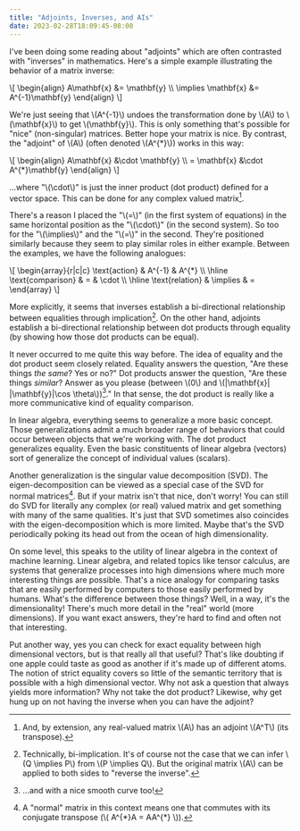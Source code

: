 ```yaml
---
title: "Adjoints, Inverses, and AIs"
date: 2023-02-28T18:09:45-08:00
---
```


I've been doing some reading about "adjoints" which are often contrasted with
"inverses" in mathematics.  Here's a simple example illustrating the behavior
of a matrix inverse:

\\[
\begin{align}
  A\mathbf{x} &= \mathbf{y} \\\\
  \implies \mathbf{x} &= A^{-1}\mathbf{y}
\end{align}
\\]

We're just seeing that \\(A^{-1}\\) undoes the transformation done by \\(A\\)
to \\(\mathbf{x}\\) to get \\(\mathbf{y}\\).  This is only something that's
possible for "nice" (non-singular) matrices. Better hope your matrix is nice.
By contrast, the "adjoint" of \\(A\\) (often denoted \\(A^{\*}\\)) works in
this way:

\\[
\begin{align}
  A\mathbf{x} &\cdot \mathbf{y} \\\\
  = \mathbf{x} &\cdot A^{*}\mathbf{y}
\end{align}
\\]

...where "\\(\cdot\\)" is just the inner product (dot product) defined for a
vector space.  This can be done for any complex valued matrix[^1].

There's a reason I placed the "\\(=\\)" (in the first system of equations) in
the same horizontal position as the "\\(\cdot\\)" (in the second system).  So
too for the "\\(\implies\\)" and the "\\(=\\)" in the second. They're
positioned similarly because they seem to play similar roles in either example.
Between the examples, we have the following analogues:

\\[
\begin{array}{r|c|c}
  \text{action} & A^{-1} & A^{*} \\\\
  \hline
  \text{comparison} & = & \cdot \\\\
  \hline
  \text{relation} & \implies & =
\end{array}
\\]

More explicitly, it seems that inverses establish a bi-directional relationship
between equalities through implication[^2].  On the other hand, adjoints
establish a bi-directional relationship between dot products through equality
(by showing how those dot products can be equal).

It never occurred to me quite this way before.  The idea of equality and the
dot product seem closely related.  Equality answers the question, "Are these
things *the same*?  Yes or no?"  Dot products answer the question, "Are these
things *similar*?  Answer as you please (between \\(0\\) and \\(|\mathbf{x}|
|\mathbf{y}|\cos \theta\\))[^3]."  In that sense, the dot product is really like a
more communicative kind of equality comparison.

In linear algebra, everything seems to generalize a more basic concept.  Those
generalizations admit a much broader range of behaviors that could occur
between objects that we're working with. The dot product generalizes equality.
Even the basic constituents of linear algebra (vectors) sort of generalize the
concept of individual values (scalars).

Another generalization is the singular value decomposition (SVD).  The
eigen-decomposition can be viewed as a special case of the SVD for normal
matrices[^4].  But if your matrix isn't that nice, don't worry!  You can still
do SVD for literally any complex (or real) valued matrix and get something with
many of the same qualities.  It's just that SVD sometimes also coincides with
the eigen-decomposition which is more limited.  Maybe that's the SVD
periodically poking its head out from the ocean of high dimensionality.

On some level, this speaks to the utility of linear algebra in the context of
machine learning.  Linear algebra, and related topics like tensor calculus, are
systems that generalize processes into high dimensions where much more
interesting things are possible.  That's a nice analogy for comparing tasks
that are easily performed by computers to those easily performed by humans.
What's the difference between those things?  Well, in a way, it's the
dimensionality! There's much more detail in the "real" world (more dimensions).
If you want exact answers, they're hard to find and often not that interesting.

Put another way, yes you can check for exact equality between high dimensional
vectors, but is that really all that useful?  That's like doubting if one apple
could taste as good as another if it's made up of different atoms.  The notion
of strict equality covers so little of the semantic territory that is possible
with a high dimensional vector.  Why not ask a question that always yields more
information?  Why not take the dot product? Likewise, why get hung up on not
having the inverse when you can have the adjoint?

[^1]: And, by extension, any real-valued matrix \\(A\\) has an adjoint
  \\(A^T\\) (its transpose).
[^2]: Technically, bi-implication.  It's of course not the case that we can
  infer \\(Q \implies P\\) from \\(P \implies Q\\).  But the original matrix
  \\(A\\) can be applied to both sides to "reverse the inverse".
[^3]: ...and with a nice smooth curve too!
[^4]: A "normal" matrix in this context means one that commutes with its
  conjugate transpose (\\( A^{\*}A = AA^{\*} \\)).
